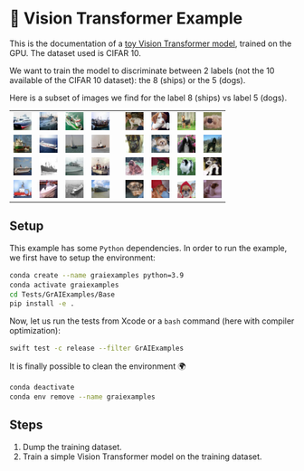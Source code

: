 # 🚀 Vision Transformer Example

This is the documentation of a [toy Vision Transformer model](../../Tests/GrAIExamples/TransformerExample.swift), 
trained on the GPU. 
The dataset used is CIFAR 10. 

We want to train the model to discriminate between 2 labels 
(not the 10 available of the CIFAR 10 dataset): the 8 (ships) or the 5 (dogs).

Here is a subset of images we find for the label 8 (ships) vs label 5 (dogs).

<table align="center" cellspacing="0" cellpadding="0">
    <tr>
        <td><img src="../../Tests/GrAIExamples/Base/data/out/CIFAR8_0.png"></td>
        <td><img src="../../Tests/GrAIExamples/Base/data/out/CIFAR8_1.png"></td>
        <td><img src="../../Tests/GrAIExamples/Base/data/out/CIFAR8_2.png"></td>
        <td><img src="../../Tests/GrAIExamples/Base/data/out/CIFAR8_3.png"></td>
        <td> </td>
        <td><img src="../../Tests/GrAIExamples/Base/data/out/CIFAR5_0.png"></td>
        <td><img src="../../Tests/GrAIExamples/Base/data/out/CIFAR5_1.png"></td>
        <td><img src="../../Tests/GrAIExamples/Base/data/out/CIFAR5_2.png"></td>
        <td><img src="../../Tests/GrAIExamples/Base/data/out/CIFAR5_3.png"></td>
    </tr>
    <tr>
        <td><img src="../../Tests/GrAIExamples/Base/data/out/CIFAR8_4.png"></td>
        <td><img src="../../Tests/GrAIExamples/Base/data/out/CIFAR8_5.png"></td>
        <td><img src="../../Tests/GrAIExamples/Base/data/out/CIFAR8_6.png"></td>
        <td><img src="../../Tests/GrAIExamples/Base/data/out/CIFAR8_7.png"></td>
        <td> </td>
        <td><img src="../../Tests/GrAIExamples/Base/data/out/CIFAR5_4.png"></td>
        <td><img src="../../Tests/GrAIExamples/Base/data/out/CIFAR5_5.png"></td>
        <td><img src="../../Tests/GrAIExamples/Base/data/out/CIFAR5_6.png"></td>
        <td><img src="../../Tests/GrAIExamples/Base/data/out/CIFAR5_7.png"></td>
    </tr>
    <tr>
        <td><img src="../../Tests/GrAIExamples/Base/data/out/CIFAR8_8.png"></td>
        <td><img src="../../Tests/GrAIExamples/Base/data/out/CIFAR8_9.png"></td>
        <td><img src="../../Tests/GrAIExamples/Base/data/out/CIFAR8_10.png"></td>
        <td><img src="../../Tests/GrAIExamples/Base/data/out/CIFAR8_11.png"></td>
        <td> </td>
        <td><img src="../../Tests/GrAIExamples/Base/data/out/CIFAR5_8.png"></td>
        <td><img src="../../Tests/GrAIExamples/Base/data/out/CIFAR5_9.png"></td>
        <td><img src="../../Tests/GrAIExamples/Base/data/out/CIFAR5_10.png"></td>
        <td><img src="../../Tests/GrAIExamples/Base/data/out/CIFAR5_11.png"></td>
    </tr>
    <tr>
        <td><img src="../../Tests/GrAIExamples/Base/data/out/CIFAR8_12.png"></td>
        <td><img src="../../Tests/GrAIExamples/Base/data/out/CIFAR8_13.png"></td>
        <td><img src="../../Tests/GrAIExamples/Base/data/out/CIFAR8_14.png"></td>
        <td><img src="../../Tests/GrAIExamples/Base/data/out/CIFAR8_15.png"></td>
        <td> </td>
        <td><img src="../../Tests/GrAIExamples/Base/data/out/CIFAR5_12.png"></td>
        <td><img src="../../Tests/GrAIExamples/Base/data/out/CIFAR5_13.png"></td>
        <td><img src="../../Tests/GrAIExamples/Base/data/out/CIFAR5_14.png"></td>
        <td><img src="../../Tests/GrAIExamples/Base/data/out/CIFAR5_15.png"></td>
    </tr>
</table>

## Setup

This example has some `Python` dependencies. In order to run 
the example, we first have to setup the environment: 

```bash
conda create --name graiexamples python=3.9
conda activate graiexamples
cd Tests/GrAIExamples/Base
pip install -e .
```

Now, let us run the tests from Xcode or a `bash` command (here with compiler 
optimization):

```bash
swift test -c release --filter GrAIExamples
```

It is finally possible to clean the environment 🌍

```bash     
conda deactivate
conda env remove --name graiexamples
```

## Steps

1. Dump the training dataset.  
1. Train a simple Vision Transformer model on the training dataset.
